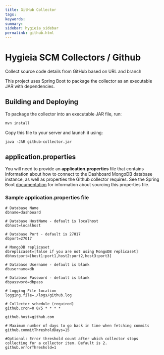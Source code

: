 ```yaml
---
title: GitHub Collector
tags:
keywords:
summary:
sidebar: hygieia_sidebar
permalink: github.html
---
```

# Hygieia SCM Collectors / Github

Collect source code details from GitHub based on URL and branch

This project uses Spring Boot to package the collector as an executable JAR with dependencies.

## Building and Deploying

To package the collector into an executable JAR file, run:
```bash
mvn install
```

Copy this file to your server and launch it using:
```
java -JAR github-collector.jar
```

## application.properties

You will need to provide an **application.properties** file that contains information about how to connect to the Dashboard MongoDB database instance, as well as properties the Github collector requires. See the Spring Boot [documentation](http://docs.spring.io/spring-boot/docs/current-SNAPSHOT/reference/htmlsingle/#boot-features-external-config-application-property-files) for information about sourcing this properties file.

### Sample application.properties file

```properties
# Database Name
dbname=dashboard

# Database HostName - default is localhost
dbhost=localhost

# Database Port - default is 27017
dbport=27017

# MongoDB replicaset
dbreplicaset=[false if you are not using MongoDB replicaset]
dbhostport=[host1:port1,host2:port2,host3:port3]

# Database Username - default is blank
dbusername=db

# Database Password - default is blank
dbpassword=dbpass

# Logging File location
logging.file=./logs/github.log

# Collector schedule (required)
github.cron=0 0/5 * * * *

github.host=github.com

# Maximum number of days to go back in time when fetching commits
github.commitThresholdDays=15

#Optional: Error threshold count after which collector stops collecting for a collector item. Default is 2.
github.errorThreshold=1
```
